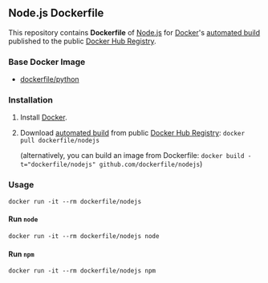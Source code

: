 ## Node.js Dockerfile


This repository contains **Dockerfile** of [Node.js](http://nodejs.org/) for [Docker](https://www.docker.com/)'s [automated build](https://registry.hub.docker.com/u/dockerfile/nodejs/) published to the public [Docker Hub Registry](https://registry.hub.docker.com/).


### Base Docker Image

* [dockerfile/python](http://dockerfile.github.io/#/python)


### Installation

1. Install [Docker](https://www.docker.com/).

2. Download [automated build](https://registry.hub.docker.com/u/dockerfile/nodejs/) from public [Docker Hub Registry](https://registry.hub.docker.com/): `docker pull dockerfile/nodejs`

   (alternatively, you can build an image from Dockerfile: `docker build -t="dockerfile/nodejs" github.com/dockerfile/nodejs`)


### Usage

    docker run -it --rm dockerfile/nodejs

#### Run `node`

    docker run -it --rm dockerfile/nodejs node

#### Run `npm`

    docker run -it --rm dockerfile/nodejs npm
